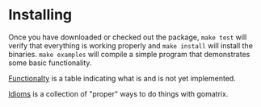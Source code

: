 # Installing #

Once you have downloaded or checked out the package, ` make test ` will verify that everything is working properly and ` make install ` will install the binaries. ` make examples ` will compile a simple program that demonstrates some basic functionality.

[Functionalty](http://code.google.com/p/gomatrix/wiki/Functionality) is a table indicating what is and is not yet implemented.

[Idioms](http://code.google.com/p/gomatrix/wiki/Idioms) is a collection of "proper" ways to do things with gomatrix.